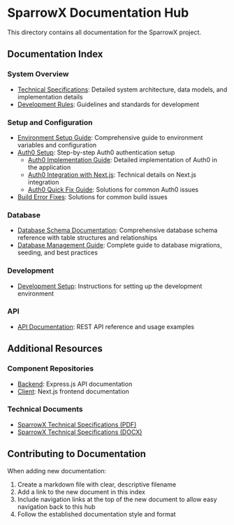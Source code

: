 # SparrowX Documentation Hub

This directory contains all documentation for the SparrowX project.

## Documentation Index

### System Overview
- [Technical Specifications](../Technical-Specification.md): Detailed system architecture, data models, and implementation details
- [Development Rules](../SparrowX-Development-Rules.md): Guidelines and standards for development

### Setup and Configuration
- [Environment Setup Guide](../ENVIRONMENT-SETUP.md): Comprehensive guide to environment variables and configuration
- [Auth0 Setup](../AUTH0-SETUP.md): Step-by-step Auth0 authentication setup
  - [Auth0 Implementation Guide](../client/AUTH0-README.md): Detailed implementation of Auth0 in the application
  - [Auth0 Integration with Next.js](../client/AUTH0-INTEGRATION.md): Technical details on Next.js integration
  - [Auth0 Quick Fix Guide](../client/SETUP-AUTH0.md): Solutions for common Auth0 issues
- [Build Error Fixes](../BUILD-ERROR-FIXES.md): Solutions for common build issues

### Database
- [Database Schema Documentation](../backend/SCHEMA_DOCUMENTATION.md): Comprehensive database schema reference with table structures and relationships
- [Database Management Guide](./DATABASE.md): Complete guide to database migrations, seeding, and best practices

### Development
- [Development Setup](./development-setup.md): Instructions for setting up the development environment

### API
- [API Documentation](../api-docs/): REST API reference and usage examples

## Additional Resources

### Component Repositories
- [Backend](../backend/README.md): Express.js API documentation
- [Client](../client/README.md): Next.js frontend documentation

### Technical Documents
- [SparrowX Technical Specifications (PDF)](./SparrowX%20Technical%20Specifications.pdf)
- [SparrowX Technical Specifications (DOCX)](./SparrowX%20Technical%20Specifications.docx)

## Contributing to Documentation

When adding new documentation:

1. Create a markdown file with clear, descriptive filename
2. Add a link to the new document in this index
3. Include navigation links at the top of the new document to allow easy navigation back to this hub
4. Follow the established documentation style and format 